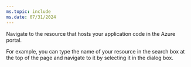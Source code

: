 ```yaml
---
ms.topic: include
ms.date: 07/31/2024
---
```

Navigate to the resource that hosts your application code in the Azure portal.

For example, you can type the name of your resource in the search box at the top of the page and navigate to it by selecting it in the dialog box.
